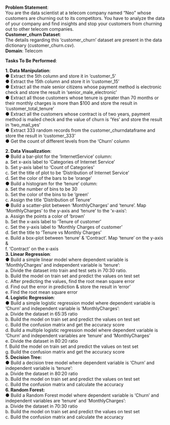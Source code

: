 **Problem Statement**:<br>You are the data scientist at a telecom company named “Neo” whose customers
are churning out to its competitors. You have to analyze the data of your
company and find insights and stop your customers from churning out to other
telecom companies.<br>
**Customer_churn Dataset**:<br>The details regarding this ‘customer_churn’ dataset are present in the data
dictionary (customer_churn.csv).<br>
**Domain**: Telecom

**Tasks To Be Performed**:<br>

**1. Data Manipulation**:<br>
● Extract the 5th column and store it in ‘customer_5’<br>
● Extract the 15th column and store it in ‘customer_15’<br>
● Extract all the male senior citizens whose payment method is electronic
check and store the result in ‘senior_male_electronic’<br>
● Extract all those customers whose tenure is greater than 70 months or
their monthly charges is more than $100 and store the result in
‘customer_total_tenure’<br>
● Extract all the customers whose contract is of two years, payment method
is mailed check and the value of churn is ‘Yes’ and store the result in
‘two_mail_yes’<br>
● Extract 333 random records from the customer_churndataframe and store
the result in ‘customer_333’<br>
● Get the count of different levels from the ‘Churn’ column<br>

**2. Data Visualization**:<br>
● Build a bar-plot for the ’InternetService’ column:<br>
a. Set x-axis label to ‘Categories of Internet Service’<br>
b. Set y-axis label to ‘Count of Categories’<br>
c. Set the title of plot to be ‘Distribution of Internet Service’<br>
d. Set the color of the bars to be ‘orange’<br>
● Build a histogram for the ‘tenure’ column:<br>
a. Set the number of bins to be 30<br>
b. Set the color of the bins to be ‘green’<br>
c. Assign the title 'Distribution of Tenure'<br>
● Build a scatter-plot between ‘MonthlyCharges’ and ‘tenure’. Map
‘MonthlyCharges’ to the y-axis and ‘tenure’ to the ‘x-axis’:<br>
a. Assign the points a color of ‘brown’<br>
b. Set the x-axis label to ‘Tenure of customer’<br>
c. Set the y-axis label to ‘Monthly Charges of customer’<br>
d. Set the title to ‘Tenure vs Monthly Charges’<br>
e. Build a box-plot between ‘tenure’ & ‘Contract’. Map ‘tenure’ on the
y-axis &<br>
f. ‘Contract’ on the x-axis<br>
**3. Linear Regression**:<br>
● Build a simple linear model where dependent variable is ‘MonthlyCharges’
and independent variable is ‘tenure’:<br>
a. Divide the dataset into train and test sets in 70:30 ratio.<br>
b. Build the model on train set and predict the values on test set<br>
c. After predicting the values, find the root mean square error<br>
d. Find out the error in prediction & store the result in ‘error’<br>
e. Find the root mean square error<br>
**4. Logistic Regression**:<br>
● Build a simple logistic regression model where dependent variable is
‘Churn’ and independent variable is ‘MonthlyCharges’:<br>
a. Divide the dataset in 65:35 ratio<br>
b. Build the model on train set and predict the values on test set<br>
c. Build the confusion matrix and get the accuracy score<br>
d. Build a multiple logistic regression model where dependent variable
is ‘Churn’ and independent variables are ‘tenure’ and
‘MonthlyCharges’<br>
e. Divide the dataset in 80:20 ratio<br>
f. Build the model on train set and predict the values on test set<br>
g. Build the confusion matrix and get the accuracy score<br>
**5. Decision Tree:**<br>
● Build a decision tree model where dependent variable is ‘Churn’ and
independent variable is ‘tenure’:<br>
a. Divide the dataset in 80:20 ratio<br>
b. Build the model on train set and predict the values on test set<br>
c. Build the confusion matrix and calculate the accuracy<br>
**6. Random Forest:**<br>
● Build a Random Forest model where dependent variable is ‘Churn’ and
independent variables are ‘tenure’ and ‘MonthlyCharges’:<br>
a. Divide the dataset in 70:30 ratio<br>
b. Build the model on train set and predict the values on test set<br>
c. Build the confusion matrix and calculate the accuracy<br>

